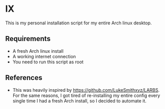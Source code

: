 # IX
This is my personal installation script for my entire Arch linux desktop.

## Requirements
- A fresh Arch linux install
- A working internet connection
- You need to run this script as root

## References
- This was heavily inspired by https://github.com/LukeSmithxyz/LARBS. For the same reasons,
I got tired of re-installing my entire config every single time I had a fresh Arch install,
so I decided to automate it.
